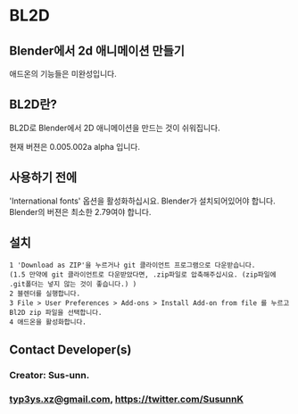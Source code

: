 BL2D
====
Blender에서 2d 애니메이션 만들기
----------------------------
애드온의 기능들은 미완성입니다.

BL2D란?
-------------

BL2D로 Blender에서 2D 애니메이션을 만드는 것이 쉬워집니다.

현재 버젼은 0.005.002a alpha 입니다.


사용하기 전에
---------
    
'International fonts' 옵션을 활성화하십시요.
Blender가 설치되어있어야 합니다.
Blender의 버젼은 최소한 2.79여야 합니다.
	
설치
-----------
```
1 'Download as ZIP'을 누르거나 git 클라이언트 프로그램으로 다운받습니다.
(1.5 만약에 git 클라이언트로 다운받았다면, .zip파일로 압축해주십시요. (zip파일에 .git폴더는 넣지 않는 것이 좋습니다.) )
2 블렌더를 실행합니다.
3 File > User Preferences > Add-ons > Install Add-on from file 를 누르고 Bl2D zip 파일을 선택합니다.
4 애드온을 활성화합니다.
```

    
Contact Developer(s)
-----------------
### Creator: Sus-unn. 
### typ3ys.xz@gmail.com, https://twitter.com/SusunnK 
